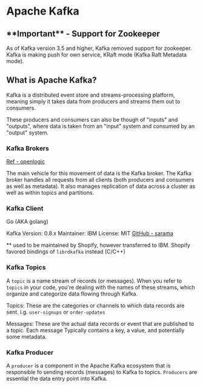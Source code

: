 # Apache Kafka

## \*\*Important\*\* - Support for Zookeeper

As of Kafka version 3.5 and higher, Kafka removed support for zookeeper. Kafka is making push for own service, KRaft mode (Kafka Raft Metadata mode).

## What is Apache Kafka?

Kafka is a distributed event store and streams-processing platform, meaning simply it takes data from producers and streams them out to consumers.

These producers and consumers can also be though of "inputs" and "outputs", where data is taken from an "input" system and consumed by an "output" system.

### Kafka Brokers

[Ref - openlogic](https://www.openlogic.com/blog/using-kafka-zookeeper)

The main vehicle for this movement of data is the Kafka broker. The Kafka broker handles all requests from all clients (both producers and consumers as well as metadata). It also manages replication of data across a cluster as well as within topics and partitions.

### Kafka Client

Go (AKA golang)

Kafka Version: 0.8.x
Maintainer: IBM
License: MIT
[GitHub - sarama](https://github.com/IBM/sarama)

\*\* used to be maintained by Shopify, however transferred to IBM.
Shopify favored bindings of `librdkafka` instead (C/C++)

### Kafka Topics

A `topic` is a name stream of records (or messages).
When you refer to `topics` in your code, you're dealing with the names of these streams, which organize and categorize data flowing through Kafka.

Topics:
These are the categories or channels to which data records are sent. i.g. `user-signups` or `order-updates`

Messages:
These are the actual data records or event that are published to a topic. Each message Typically contains a key, a value, and potentially some metadata.

### Kafka Producer

A `producer` is a component in the Apache Kafka ecosystem that is responsible fo sending records (messages) to Kafka to topics. `Producers` are essential the data entry point into Kafka.
